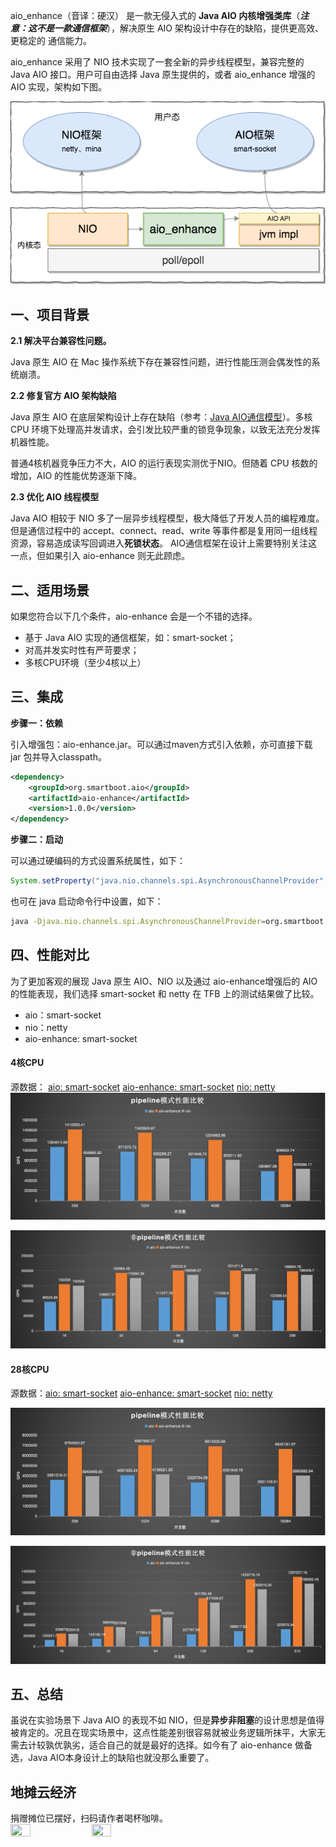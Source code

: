 aio_enhance（音译：硬汉） 是一款无侵入式的 **Java AIO 内核增强类库**（***注意：这不是一款通信框架***），解决原生 AIO 架构设计中存在的缺陷，提供更高效、更稳定的 通信能力。

aio_enhance 采用了 NIO 技术实现了一套全新的异步线程模型，兼容完整的 Java AIO 接口。用户可自由选择 Java 原生提供的，或者 aio_enhance 增强的 AIO 实现，架构如下图。

![](framework.png)

## 一、项目背景

**2.1 解决平台兼容性问题。**

Java 原生 AIO 在 Mac 操作系统下存在兼容性问题，进行性能压测会偶发性的系统崩溃。

**2.2 修复官方 AIO 架构缺陷**

 Java 原生 AIO 在底层架构设计上存在缺陷（参考：[Java AIO通信模型](http://openjdk.java.net/projects/nio/resources/AsynchronousIo.html)）。多核 CPU 环境下处理高并发请求，会引发比较严重的锁竞争现象，以致无法充分发挥机器性能。

普通4核机器竞争压力不大，AIO 的运行表现实测优于NIO。但随着 CPU 核数的增加，AIO 的性能优势逐渐下降。

**2.3 优化 AIO 线程模型**

Java AIO 相较于 NIO 多了一层异步线程模型，极大降低了开发人员的编程难度。但是通信过程中的 accept、connect、read、write 等事件都是复用同一组线程资源，容易造成读写回调进入**死锁状态**。 AIO通信框架在设计上需要特别关注这一点，但如果引入 aio-enhance 则无此顾虑。

## 二、适用场景

如果您符合以下几个条件，aio-enhance 会是一个不错的选择。

- 基于 Java AIO 实现的通信框架，如：smart-socket；
- 对高并发实时性有严苛要求；
- 多核CPU环境（至少4核以上）

## 三、集成

**步骤一：依赖**

引入增强包：aio-enhance.jar。可以通过maven方式引入依赖，亦可直接下载 jar 包并导入classpath。

```xml
<dependency>
	<groupId>org.smartboot.aio</groupId>
	<artifactId>aio-enhance</artifactId>
	<version>1.0.0</version>
</dependency>
```



**步骤二：启动**

可以通过硬编码的方式设置系统属性，如下：

```java
System.setProperty("java.nio.channels.spi.AsynchronousChannelProvider", "org.smartboot.aio.EnhanceAsynchronousChannelProvider");
```

也可在 java 启动命令行中设置，如下：

```bash
java -Djava.nio.channels.spi.AsynchronousChannelProvider=org.smartboot.aio.EnhanceAsynchronousChannelProvider xxx.jar
```

## 四、性能对比
为了更加客观的展现 Java 原生 AIO、NIO 以及通过 aio-enhance增强后的 AIO 的性能表现，我们选择 smart-socket 和 netty 在 TFB 上的测试结果做了比较。

- aio：smart-socket
- nio：netty
- aio-enhance: smart-socket

#### 4核CPU

源数据：
[aio: smart-socket](https://tfb-status.techempower.com/unzip/results.2020-05-12-10-17-17-253.zip/mnt/tfb/FrameworkBenchmarks/results/20200508003757/smart-socket) 
[aio-enhance: smart-socket](https://tfb-status.techempower.com/unzip/results.2020-06-12-13-47-41-338.zip/mnt/tfb/FrameworkBenchmarks/results/20200608003827/smart-socket)
[nio: netty](https://tfb-status.techempower.com/unzip/results.2020-06-12-13-47-41-338.zip/mnt/tfb/FrameworkBenchmarks/results/20200608003827/netty)
![](images/4c_pipeline.png)

![](images/4c_not_pipeline.png)

#### 28核CPU

源数据：[aio: smart-socket](https://tfb-status.techempower.com/unzip/results.2020-06-05-01-19-47-523.zip/results/20200531232959/smart-socket) 
[aio-enhance: smart-socket](https://tfb-status.techempower.com/unzip/results.2020-06-14-07-26-26-766.zip/results/20200610023935/smart-socket)
[nio: netty](https://tfb-status.techempower.com/unzip/results.2020-06-14-07-26-26-766.zip/results/20200610023935/netty)

![](images/28c_pipeline.png)

![](images/28c_not_pipeline.png)

## 五、总结

虽说在实验场景下 Java AIO 的表现不如 NIO，但是**异步非阻塞**的设计思想是值得被肯定的。况且在现实场景中，这点性能差别很容易就被业务逻辑所抹平，大家无需去计较孰优孰劣，适合自己的就是最好的选择。如今有了 aio-enhance 做备选，Java AIO本身设计上的缺陷也就没那么重要了。

## 地摊云经济
捐赠摊位已摆好，扫码请作者喝杯咖啡。  
<img src="https://smartboot.gitee.io/book/images/wx.jpg" height="25%" width="25%"/>
<img src="https://smartboot.gitee.io/book/images/alipay.jpg" height="25%" width="25%"/>


